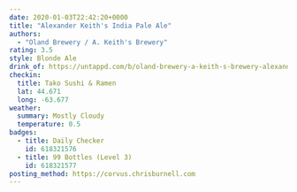 ```yaml
---
date: 2020-01-03T22:42:20+0000
title: "Alexander Keith's India Pale Ale"
authors:
  - "Oland Brewery / A. Keith's Brewery"
rating: 3.5
style: Blonde Ale
drink_of: https://untappd.com/b/oland-brewery-a-keith-s-brewery-alexander-keith-s-india-pale-ale/6700
checkin:
  title: Tako Sushi & Ramen
  lat: 44.671
  long: -63.677
weather:
  summary: Mostly Cloudy
  temperature: 0.5
badges:
  - title: Daily Checker
    id: 618321576
  - title: 99 Bottles (Level 3)
    id: 618321577
posting_method: https://corvus.chrisburnell.com
---
```

